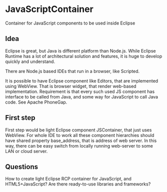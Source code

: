 JavaScriptContainer
===================

Container for JavaScript components to be used inside Eclipse

## Idea

Eclipse is great, but Java is different platform than Node.js.
While Eclipse Runtime has a lot of architectural solution and features, it is huge to develop quickly and understand.

There are Node.js based IDEs that run in a browser, like Scripted.

It is possible to have Eclipse component like Editors, that are implemented using WebView.
That is browser widget, that render web-based implementation.
Requirement is that every such used JS component has interface to be called from Java,
and some way for JavaScript to call Java code. See Apache PhoneGap.

## First step

First step would be light Eclipse component JSContainer, that just uses WebView.
For whole IDE to work all these component hierarchies should have shared property
base_address, that is address of web server. In this way, there can be easy switch
from locally running web-server to some LAN or cloud server.

## Questions

How to create light Eclipse RCP container for JavaScript, and HTML5+JavaScript?
 Are there ready-to-use libraries and frameworks?
